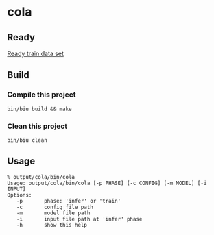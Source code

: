 # cola

## Ready
[Ready train data set](https://github.com/Zacharier/cola/blob/main/data/mnist/README.md)

## Build

### Compile this project
```shell
bin/biu build && make
```
### Clean this project
```shell
bin/biu clean
```

## Usage
```shell
% output/cola/bin/cola 
Usage: output/cola/bin/cola [-p PHASE] [-c CONFIG] [-m MODEL] [-i INPUT]
Options:
   -p       phase: 'infer' or 'train'
   -c       config file path
   -m       model file path
   -i       input file path at 'infer' phase
   -h       show this help
```
